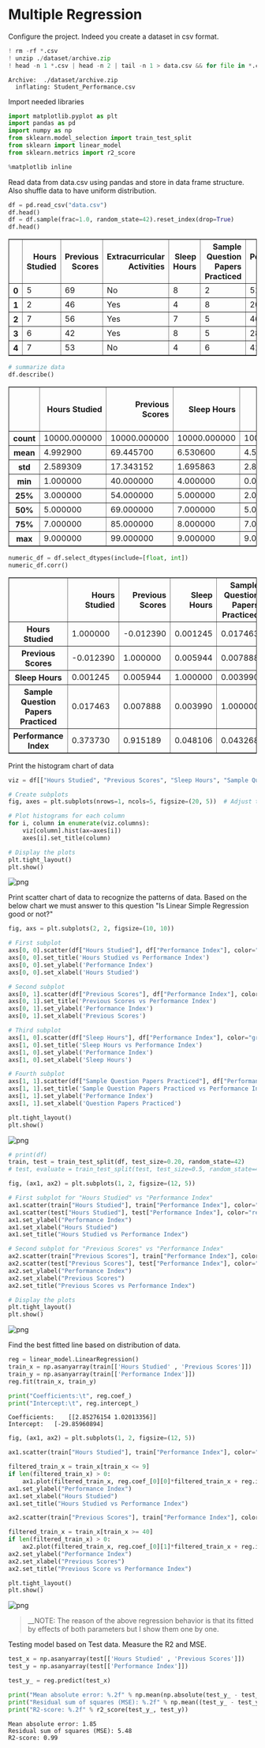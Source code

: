 # Multiple Regression

Configure the project. Indeed you create a dataset in csv format.


```python
! rm -rf *.csv
! unzip ./dataset/archive.zip
! head -n 1 *.csv | head -n 2 | tail -n 1 > data.csv && for file in *.csv; do (tail -n +2 "$file"; echo) >> data.csv; done && sed -i '/^$/d' data.csv
```

    Archive:  ./dataset/archive.zip
      inflating: Student_Performance.csv  


Import needed libraries


```python
import matplotlib.pyplot as plt
import pandas as pd
import numpy as np
from sklearn.model_selection import train_test_split
from sklearn import linear_model
from sklearn.metrics import r2_score

%matplotlib inline
```

Read data from data.csv using pandas and store in data frame structure. Also shuffle data to have uniform distribution. 


```python
df = pd.read_csv("data.csv")
df.head()
df = df.sample(frac=1.0, random_state=42).reset_index(drop=True)
df.head()
```




<div>
<style scoped>
    .dataframe tbody tr th:only-of-type {
        vertical-align: middle;
    }

    .dataframe tbody tr th {
        vertical-align: top;
    }

    .dataframe thead th {
        text-align: right;
    }
</style>
<table border="1" class="dataframe">
  <thead>
    <tr style="text-align: right;">
      <th></th>
      <th>Hours Studied</th>
      <th>Previous Scores</th>
      <th>Extracurricular Activities</th>
      <th>Sleep Hours</th>
      <th>Sample Question Papers Practiced</th>
      <th>Performance Index</th>
    </tr>
  </thead>
  <tbody>
    <tr>
      <th>0</th>
      <td>5</td>
      <td>69</td>
      <td>No</td>
      <td>8</td>
      <td>2</td>
      <td>51.0</td>
    </tr>
    <tr>
      <th>1</th>
      <td>2</td>
      <td>46</td>
      <td>Yes</td>
      <td>4</td>
      <td>8</td>
      <td>20.0</td>
    </tr>
    <tr>
      <th>2</th>
      <td>7</td>
      <td>56</td>
      <td>Yes</td>
      <td>7</td>
      <td>5</td>
      <td>46.0</td>
    </tr>
    <tr>
      <th>3</th>
      <td>6</td>
      <td>42</td>
      <td>Yes</td>
      <td>8</td>
      <td>5</td>
      <td>28.0</td>
    </tr>
    <tr>
      <th>4</th>
      <td>7</td>
      <td>53</td>
      <td>No</td>
      <td>4</td>
      <td>6</td>
      <td>41.0</td>
    </tr>
  </tbody>
</table>
</div>




```python
# summarize data
df.describe() 
```




<div>
<style scoped>
    .dataframe tbody tr th:only-of-type {
        vertical-align: middle;
    }

    .dataframe tbody tr th {
        vertical-align: top;
    }

    .dataframe thead th {
        text-align: right;
    }
</style>
<table border="1" class="dataframe">
  <thead>
    <tr style="text-align: right;">
      <th></th>
      <th>Hours Studied</th>
      <th>Previous Scores</th>
      <th>Sleep Hours</th>
      <th>Sample Question Papers Practiced</th>
      <th>Performance Index</th>
    </tr>
  </thead>
  <tbody>
    <tr>
      <th>count</th>
      <td>10000.000000</td>
      <td>10000.000000</td>
      <td>10000.000000</td>
      <td>10000.000000</td>
      <td>10000.000000</td>
    </tr>
    <tr>
      <th>mean</th>
      <td>4.992900</td>
      <td>69.445700</td>
      <td>6.530600</td>
      <td>4.583300</td>
      <td>55.224800</td>
    </tr>
    <tr>
      <th>std</th>
      <td>2.589309</td>
      <td>17.343152</td>
      <td>1.695863</td>
      <td>2.867348</td>
      <td>19.212558</td>
    </tr>
    <tr>
      <th>min</th>
      <td>1.000000</td>
      <td>40.000000</td>
      <td>4.000000</td>
      <td>0.000000</td>
      <td>10.000000</td>
    </tr>
    <tr>
      <th>25%</th>
      <td>3.000000</td>
      <td>54.000000</td>
      <td>5.000000</td>
      <td>2.000000</td>
      <td>40.000000</td>
    </tr>
    <tr>
      <th>50%</th>
      <td>5.000000</td>
      <td>69.000000</td>
      <td>7.000000</td>
      <td>5.000000</td>
      <td>55.000000</td>
    </tr>
    <tr>
      <th>75%</th>
      <td>7.000000</td>
      <td>85.000000</td>
      <td>8.000000</td>
      <td>7.000000</td>
      <td>71.000000</td>
    </tr>
    <tr>
      <th>max</th>
      <td>9.000000</td>
      <td>99.000000</td>
      <td>9.000000</td>
      <td>9.000000</td>
      <td>100.000000</td>
    </tr>
  </tbody>
</table>
</div>




```python
numeric_df = df.select_dtypes(include=[float, int])
numeric_df.corr()
```




<div>
<style scoped>
    .dataframe tbody tr th:only-of-type {
        vertical-align: middle;
    }

    .dataframe tbody tr th {
        vertical-align: top;
    }

    .dataframe thead th {
        text-align: right;
    }
</style>
<table border="1" class="dataframe">
  <thead>
    <tr style="text-align: right;">
      <th></th>
      <th>Hours Studied</th>
      <th>Previous Scores</th>
      <th>Sleep Hours</th>
      <th>Sample Question Papers Practiced</th>
      <th>Performance Index</th>
    </tr>
  </thead>
  <tbody>
    <tr>
      <th>Hours Studied</th>
      <td>1.000000</td>
      <td>-0.012390</td>
      <td>0.001245</td>
      <td>0.017463</td>
      <td>0.373730</td>
    </tr>
    <tr>
      <th>Previous Scores</th>
      <td>-0.012390</td>
      <td>1.000000</td>
      <td>0.005944</td>
      <td>0.007888</td>
      <td>0.915189</td>
    </tr>
    <tr>
      <th>Sleep Hours</th>
      <td>0.001245</td>
      <td>0.005944</td>
      <td>1.000000</td>
      <td>0.003990</td>
      <td>0.048106</td>
    </tr>
    <tr>
      <th>Sample Question Papers Practiced</th>
      <td>0.017463</td>
      <td>0.007888</td>
      <td>0.003990</td>
      <td>1.000000</td>
      <td>0.043268</td>
    </tr>
    <tr>
      <th>Performance Index</th>
      <td>0.373730</td>
      <td>0.915189</td>
      <td>0.048106</td>
      <td>0.043268</td>
      <td>1.000000</td>
    </tr>
  </tbody>
</table>
</div>



Print the histogram chart of data


```python
viz = df[["Hours Studied", "Previous Scores", "Sleep Hours", "Sample Question Papers Practiced", "Performance Index"]]

# Create subplots
fig, axes = plt.subplots(nrows=1, ncols=5, figsize=(20, 5))  # Adjust the figsize as needed

# Plot histograms for each column
for i, column in enumerate(viz.columns):
    viz[column].hist(ax=axes[i])
    axes[i].set_title(column)

# Display the plots
plt.tight_layout()
plt.show()
```


    
![png](multiple_regression_files/multiple_regression_10_0.png)
    


Print scatter chart of data to recognize the patterns of data. Based on the below chart we must answer to this question "Is Linear Simple Regression good or not?"


```python
fig, axs = plt.subplots(2, 2, figsize=(10, 10))

# First subplot
axs[0, 0].scatter(df["Hours Studied"], df["Performance Index"], color="blue")
axs[0, 0].set_title('Hours Studied vs Performance Index')
axs[0, 0].set_ylabel('Performance Index')
axs[0, 0].set_xlabel('Hours Studied')

# Second subplot
axs[0, 1].scatter(df["Previous Scores"], df["Performance Index"], color="red")
axs[0, 1].set_title('Previous Scores vs Performance Index')
axs[0, 1].set_ylabel('Performance Index')
axs[0, 1].set_xlabel('Previous Scores')

# Third subplot
axs[1, 0].scatter(df["Sleep Hours"], df["Performance Index"], color="green")
axs[1, 0].set_title('Sleep Hours vs Performance Index')
axs[1, 0].set_ylabel('Performance Index')
axs[1, 0].set_xlabel('Sleep Hours')

# Fourth subplot
axs[1, 1].scatter(df["Sample Question Papers Practiced"], df["Performance Index"], color="yellow")
axs[1, 1].set_title('Sample Question Papers Practiced vs Performance Index')
axs[1, 1].set_ylabel('Performance Index')
axs[1, 1].set_xlabel('Question Papers Practiced')

plt.tight_layout()
plt.show()

```


    
![png](multiple_regression_files/multiple_regression_12_0.png)
    



```python
# print(df)
train, test = train_test_split(df, test_size=0.20, random_state=42)
# test, evaluate = train_test_split(test, test_size=0.5, random_state=42)
```


```python
fig, (ax1, ax2) = plt.subplots(1, 2, figsize=(12, 5))

# First subplot for "Hours Studied" vs "Performance Index"
ax1.scatter(train["Hours Studied"], train["Performance Index"], color="blue", label="Train")
ax1.scatter(test["Hours Studied"], test["Performance Index"], color="red", label="Test")
ax1.set_ylabel("Performance Index")
ax1.set_xlabel("Hours Studied")
ax1.set_title("Hours Studied vs Performance Index")

# Second subplot for "Previous Scores" vs "Performance Index"
ax2.scatter(train["Previous Scores"], train["Performance Index"], color="blue", label="Train")
ax2.scatter(test["Previous Scores"], test["Performance Index"], color="red", label="Test")
ax2.set_ylabel("Performance Index")
ax2.set_xlabel("Previous Scores")
ax2.set_title("Previous Scores vs Performance Index")

# Display the plots
plt.tight_layout()
plt.show()
```


    
![png](multiple_regression_files/multiple_regression_14_0.png)
    


Find the best fitted line based on distribution of data. 


```python
reg = linear_model.LinearRegression()
train_x = np.asanyarray(train[['Hours Studied' , 'Previous Scores']])
train_y = np.asanyarray(train[['Performance Index']])
reg.fit(train_x, train_y)

print("Coefficients:\t", reg.coef_)
print("Intercept:\t", reg.intercept_)
```

    Coefficients:	 [[2.85276154 1.02013356]]
    Intercept:	 [-29.85960894]



```python
fig, (ax1, ax2) = plt.subplots(1, 2, figsize=(12, 5))

ax1.scatter(train["Hours Studied"], train["Performance Index"], color="blue")

filtered_train_x = train_x[train_x <= 9]
if len(filtered_train_x) > 0:
    ax1.plot(filtered_train_x, reg.coef_[0][0]*filtered_train_x + reg.intercept_[0], "-r")
ax1.set_ylabel("Performance Index")
ax1.set_xlabel("Hours Studied")
ax1.set_title("Hours Studied vs Performance Index")

ax2.scatter(train["Previous Scores"], train["Performance Index"], color="blue")

filtered_train_x = train_x[train_x >= 40]
if len(filtered_train_x) > 0:
    ax2.plot(filtered_train_x, reg.coef_[0][1]*filtered_train_x + reg.intercept_[0], "-r")
ax2.set_ylabel("Performance Index")
ax2.set_xlabel("Previous Scores")
ax2.set_title("Previous Score vs Performance Index")

plt.tight_layout()
plt.show()
```


    
![png](multiple_regression_files/multiple_regression_17_0.png)
    


>__NOTE: The reason of the above regression behavior is that its fitted by effects of both parameters but I show them one by one.

Testing model based on Test data. Measure the R2 and MSE.


```python
test_x = np.asanyarray(test[['Hours Studied' , 'Previous Scores']])
test_y = np.asanyarray(test[['Performance Index']])

test_y_ = reg.predict(test_x)

print("Mean absolute error: %.2f" % np.mean(np.absolute(test_y_ - test_y)))
print("Residual sum of squares (MSE): %.2f" % np.mean((test_y_ - test_y)**2))
print("R2-score: %.2f" % r2_score(test_y_, test_y))
```

    Mean absolute error: 1.85
    Residual sum of squares (MSE): 5.48
    R2-score: 0.99

